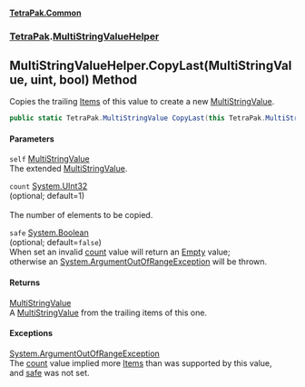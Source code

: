 #### [TetraPak.Common](index.md 'index')
### [TetraPak](TetraPak.md 'TetraPak').[MultiStringValueHelper](TetraPak_MultiStringValueHelper.md 'TetraPak.MultiStringValueHelper')
## MultiStringValueHelper.CopyLast(MultiStringValue, uint, bool) Method
Copies the trailing [Items](TetraPak_MultiStringValue_Items.md 'TetraPak.MultiStringValue.Items') of this value to create a new [MultiStringValue](TetraPak_MultiStringValue.md 'TetraPak.MultiStringValue').  
```csharp
public static TetraPak.MultiStringValue CopyLast(this TetraPak.MultiStringValue self, uint count=1u, bool safe=false);
```
#### Parameters
<a name='TetraPak_MultiStringValueHelper_CopyLast(TetraPak_MultiStringValue_uint_bool)_self'></a>
`self` [MultiStringValue](TetraPak_MultiStringValue.md 'TetraPak.MultiStringValue')  
The extended [MultiStringValue](TetraPak_MultiStringValue.md 'TetraPak.MultiStringValue').  
  
<a name='TetraPak_MultiStringValueHelper_CopyLast(TetraPak_MultiStringValue_uint_bool)_count'></a>
`count` [System.UInt32](https://docs.microsoft.com/en-us/dotnet/api/System.UInt32 'System.UInt32')  
(optional; default=1)<br/>  
The number of elements to be copied.  
  
<a name='TetraPak_MultiStringValueHelper_CopyLast(TetraPak_MultiStringValue_uint_bool)_safe'></a>
`safe` [System.Boolean](https://docs.microsoft.com/en-us/dotnet/api/System.Boolean 'System.Boolean')  
(optional; default=`false`)<bt/>  
When set an invalid [count](TetraPak_MultiStringValueHelper_CopyLast(TetraPak_MultiStringValue_uint_bool).md#TetraPak_MultiStringValueHelper_CopyLast(TetraPak_MultiStringValue_uint_bool)_count 'TetraPak.MultiStringValueHelper.CopyLast(TetraPak.MultiStringValue, uint, bool).count') value will return an [Empty](TetraPak_MultiStringValue_Empty.md 'TetraPak.MultiStringValue.Empty') value;  
otherwise an [System.ArgumentOutOfRangeException](https://docs.microsoft.com/en-us/dotnet/api/System.ArgumentOutOfRangeException 'System.ArgumentOutOfRangeException') will be thrown.  
  
#### Returns
[MultiStringValue](TetraPak_MultiStringValue.md 'TetraPak.MultiStringValue')  
A [MultiStringValue](TetraPak_MultiStringValue.md 'TetraPak.MultiStringValue') from the trailing items of this one.  
#### Exceptions
[System.ArgumentOutOfRangeException](https://docs.microsoft.com/en-us/dotnet/api/System.ArgumentOutOfRangeException 'System.ArgumentOutOfRangeException')  
The [count](TetraPak_MultiStringValueHelper_CopyLast(TetraPak_MultiStringValue_uint_bool).md#TetraPak_MultiStringValueHelper_CopyLast(TetraPak_MultiStringValue_uint_bool)_count 'TetraPak.MultiStringValueHelper.CopyLast(TetraPak.MultiStringValue, uint, bool).count') value implied more [Items](TetraPak_MultiStringValue_Items.md 'TetraPak.MultiStringValue.Items') than was supported by this value,  
and [safe](TetraPak_MultiStringValueHelper_CopyLast(TetraPak_MultiStringValue_uint_bool).md#TetraPak_MultiStringValueHelper_CopyLast(TetraPak_MultiStringValue_uint_bool)_safe 'TetraPak.MultiStringValueHelper.CopyLast(TetraPak.MultiStringValue, uint, bool).safe') was not set.    
